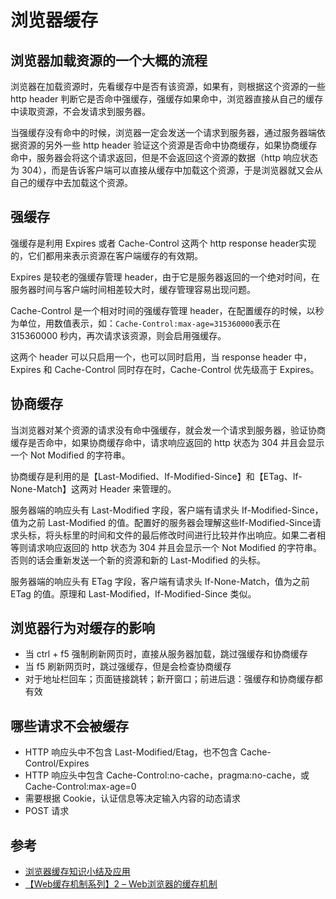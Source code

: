 # 浏览器缓存
## 浏览器加载资源的一个大概的流程
浏览器在加载资源时，先看缓存中是否有该资源，如果有，则根据这个资源的一些 http header 判断它是否命中强缓存，强缓存如果命中，浏览器直接从自己的缓存中读取资源，不会发请求到服务器。

当强缓存没有命中的时候，浏览器一定会发送一个请求到服务器，通过服务器端依据资源的另外一些 http header 验证这个资源是否命中协商缓存，如果协商缓存命中，服务器会将这个请求返回，但是不会返回这个资源的数据（http 响应状态为 304），而是告诉客户端可以直接从缓存中加载这个资源，于是浏览器就又会从自己的缓存中去加载这个资源。

## 强缓存
强缓存是利用 Expires 或者 Cache-Control 这两个 http response header实现的，它们都用来表示资源在客户端缓存的有效期。

Expires 是较老的强缓存管理 header，由于它是服务器返回的一个绝对时间，在服务器时间与客户端时间相差较大时，缓存管理容易出现问题。

Cache-Control 是一个相对时间的强缓存管理 header，在配置缓存的时候，以秒为单位，用数值表示，如：`Cache-Control:max-age=315360000`表示在315360000 秒内，再次请求该资源，则会启用强缓存。

这两个 header 可以只启用一个，也可以同时启用，当 response header 中，Expires 和 Cache-Control 同时存在时，Cache-Control 优先级高于 Expires。

## 协商缓存
当浏览器对某个资源的请求没有命中强缓存，就会发一个请求到服务器，验证协商缓存是否命中，如果协商缓存命中，请求响应返回的 http 状态为 304 并且会显示一个 Not Modified 的字符串。

协商缓存是利用的是【Last-Modified、If-Modified-Since】和【ETag、If-None-Match】这两对 Header 来管理的。

服务器端的响应头有 Last-Modified 字段，客户端有请求头 If-Modified-Since，值为之前 Last-Modified 的值。配置好的服务器会理解这些If-Modified-Since请求头标，将头标里的时间和文件的最后修改时间进行比较并作出响应。如果二者相等则请求响应返回的 http 状态为 304 并且会显示一个 Not Modified 的字符串。否则的话会重新发送一个新的资源和新的 Last-Modified 的头标。


服务器端的响应头有 ETag 字段，客户端有请求头 If-None-Match，值为之前 ETag 的值。原理和 Last-Modified，If-Modified-Since 类似。

## 浏览器行为对缓存的影响
* 当 ctrl + f5 强制刷新网页时，直接从服务器加载，跳过强缓存和协商缓存
* 当 f5 刷新网页时，跳过强缓存，但是会检查协商缓存
* 对于地址栏回车；页面链接跳转；新开窗口；前进后退：强缓存和协商缓存都有效

## 哪些请求不会被缓存
* HTTP 响应头中不包含 Last-Modified/Etag，也不包含 Cache-Control/Expires
* HTTP 响应头中包含 Cache-Control:no-cache，pragma:no-cache，或Cache-Control:max-age=0
* 需要根据 Cookie，认证信息等决定输入内容的动态请求
* POST 请求

## 参考
* [浏览器缓存知识小结及应用](http://www.cnblogs.com/lyzg/p/5125934.html)
* [【Web缓存机制系列】2 – Web浏览器的缓存机制](http://www.alloyteam.com/2012/03/web-cache-2-browser-cache/)
